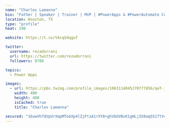 ```yaml
---
name: "Charles Lamanna"
bio: "Father | Speaker | Trainer | MVP | #PowerApps & #PowerAutomate Community Super User | YouTuber Right-pointing triangle http://youtube.com/c/rezadorrani | Learn - Share - Clockwise rightwards and leftwards open circle arrows"
location: Houston, TX
type: "profile"
heat: 190

website: https://t.co/tAcqSdqguf

twitter:
  username: rezadorrani
  url: https://twitter.com/rezadorrani
  followers: 8788

topics:
  - Power Apps

images:
  - url: https://pbs.twimg.com/profile_images/1063114045270777856/qeT-jpWr_400x400.jpg
    width: 400
    height: 400
    isCached: true
    title: "Charles Lamanna"

secured: "16uwVh7QVpUrXmpMToGXp4lZjFtzA1rXY8+ghVbGVBsK1gHLjIG9aq5S1ftV4hAtNkwVNCfYX6bfIK4Y2obvF/Fv9FqouLnbGOGogtIIqhUSSJ7ccDNI+enpfxdL8PWbRZaO2q18blvHl05RHh6EIXXzQg2kR28/mkbh7Bvm1gHofgkwMFHv1OdFVaymoDi9OqN69h9yejlJ8Kssc19GOCb31kc2EDy0MRaZVHkkPV1hR4DBeKx+E8h4xuJbRriIEqBgMKpl9RhgId+HisZRMzTBatD9NfyePhtsRR0qLgkUt4/PCUY1xsD0jz/eHRc9W4o0KXyhTR8gZf8YiEqqgoGrfuil45u503ymk6UygxuEWDx8arAAC68wi9UsGQBjaybiYfz5oX/hlemZaJGBxGjlYNlCcJGMhJfcTzWoKDk=;32cCYlFPn8dmL5wOizddyA=="
---
```


